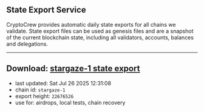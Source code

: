 ## State Export Service
CryptoCrew provides automatic daily state exports for all chains we validate. State export files can be used as genesis files and are a snapshot of the current blockchain state, including all validators, accounts, balances and delegations.

---
**Download: [stargaze-1 state export](https://dl-eu2.ccvalidators.com/SERVICE/stargaze/stargaze-1_export_22676526.json)**
---

- last updated: Sat Jul 26 2025 12:31:08
- chain id: `stargaze-1`
- export height: `22676526`
- use for: airdrops, local tests, chain recovery
